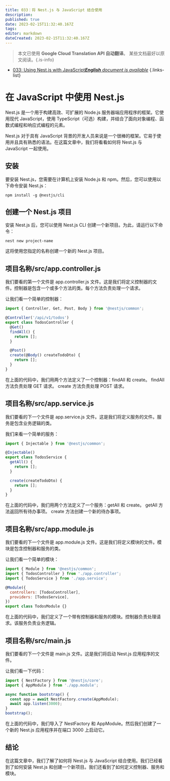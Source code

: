 ```yaml
---
title: 033：将 Nest.js 与 JavaScript 结合使用
description: 
published: true
date: 2023-02-15T11:32:40.167Z
tags: 
editor: markdown
dateCreated: 2023-02-15T11:32:40.167Z
---
```


> 本文已使用 **Google Cloud Translation API 自动翻译**。
某些文档最好以原文阅读。{.is-info}



- [033: Using Nest.js with JavaScript***English** document is available*](/en/Knowledge-base/Nest-js/Learning/033-using-nest-js-with-javascript)
{.links-list}


# 在 JavaScript 中使用 Nest.js

Nest.js 是一个用于构建高效、可扩展的 Node.js 服务器端应用程序的框架。它使用现代 JavaScript，使用 TypeScript（可选）构建，并结合了面向对象编程、函数式编程和响应式编程的元素。

Nest.js 对于具有 JavaScript 背景的开发人员来说是一个很棒的框架。它易于使用并且具有熟悉的语法。在这篇文章中，我们将看看如何将 Nest.js 与 JavaScript 一起使用。

## 安装

要安装 Nest.js，您需要在计算机上安装 Node.js 和 npm。然后，您可以使用以下命令安装 Nest.js：

```
npm install -g @nestjs/cli
```

## 创建一个 Nest.js 项目

安装 Nest.js 后，您可以使用 Nest.js CLI 创建一个新项目。为此，请运行以下命令：

```
nest new project-name
```

这将使用您指定的名称创建一个新的 Nest.js 项目。

## 项目名称/src/app.controller.js

我们要看的第一个文件是 app.controller.js 文件。这是我们将定义控制器的文件。控制器是包含一个或多个方法的类。每个方法负责处理一个请求。

让我们看一个简单的控制器：

```javascript
import { Controller, Get, Post, Body } from '@nestjs/common';

@Controller('/api/v1/todos')
export class TodosController {
  @Get()
  findAll() {
    return [];
  }

  @Post()
  create(@Body() createTodoDto) {
    return [];
  }
}
```

在上面的代码中，我们用两个方法定义了一个控制器：findAll 和 create。 findAll 方法负责处理 GET 请求。 create 方法负责处理 POST 请求。

## 项目名称/src/app.service.js

我们要看的下一个文件是 app.service.js 文件。这是我们将定义服务的文件。服务是包含业务逻辑的类。

我们来看一个简单的服务：

```javascript
import { Injectable } from '@nestjs/common';

@Injectable()
export class TodosService {
  getAll() {
    return [];
  }

  create(createTodoDto) {
    return [];
  }
}
```

在上面的代码中，我们用两个方法定义了一个服务：getAll 和 create。 getAll 方法返回所有待办事项。 create 方法创建一个新的待办事项。

## 项目名称/src/app.module.js

我们要看的下一个文件是 app.module.js 文件。这是我们将定义模块的文件。模块是包含控制器和服务的类。

让我们看一个简单的模块：

```javascript
import { Module } from '@nestjs/common';
import { TodosController } from './app.controller';
import { TodosService } from './app.service';

@Module({
  controllers: [TodosController],
  providers: [TodosService],
})
export class TodosModule {}
```

在上面的代码中，我们定义了一个带有控制器和服务的模块。控制器负责处理请求。该服务负责业务逻辑。

## 项目名称/src/main.js

我们要看的下一个文件是 main.js 文件。这是我们将启动 Nest.js 应用程序的文件。

让我们看一下代码：

```javascript
import { NestFactory } from '@nestjs/core';
import { AppModule } from './app.module';

async function bootstrap() {
  const app = await NestFactory.create(AppModule);
  await app.listen(3000);
}
bootstrap();
```

在上面的代码中，我们导入了 NestFactory 和 AppModule。然后我们创建了一个新的 Nest.js 应用程序并在端口 3000 上启动它。

## 结论

在这篇文章中，我们了解了如何将 Nest.js 与 JavaScript 结合使用。我们已经看到了如何安装 Nest.js 和创建一个新项目。我们还看到了如何定义控制器、服务和模块。